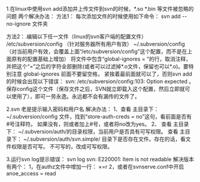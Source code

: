 1.在linux中使用svn add添加并上传文件到svn的时候，*.so *.bin 等文件被忽略的问题
 两个解决办法：
  方法1： 每次添加文件的时候使用如下命令：
                 svn add  --no-ignore  文件夹

  方法2：.编辑以下任一文件（linux的svn客户端的配置文件）
        /etc/subversion/config   （针对服务器所有用户有效）
        ~/.subversion/config  （对当前用户有效，会覆盖上面“/etc/subversion/config”这个配置，而不是在上面原有的配置基础上增加）
    将文件中包含“global-ignores = ”的行，取消注释，并把这个“=”之后的字符全部删除(或者可以过滤掉*.o文件，保留也可以*.o)。要特别注意 global-ignores 前面不要留空格，
    紧挨着最前面就可以了，否则svn add的时候会出现以下错误：
               svn: /etc/subversion/config:103: Option expected    。
      保存config这个文件（保存文件之后，SVN就立即载入这个配置，然后立即就可以使用了），即可一劳永逸。永远都不会有漏传的文件了。 
      

2.svn 老是提示输入密码和用户名
解决办法：
1、查看 主目录下：~/.subversion/config 文件，找到“store-auth-creds = no”这句，看前面是否有#号注释符。 
如果没有，则或者加上#号，或者将no改为yes。
2、 查看 主目录下： ~/.subversion/auth/的目录权限，当前用户是否具有可写权限。 
    查看 主目录下： ~/.subversion/auth/svn.simple/ 目录下是否存在文件。存在的话，看文件权限是否可写。 
    不可写的，改成可写权限。
    

3.运行svn log提示错误：
svn log    svn: E220001: Item is not readable
解决版本有两个：
1，在authz文件中增加一行： ×=r
2，或者在svnserve.conf中开启 anoe_access = read
